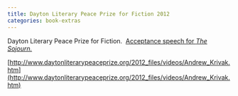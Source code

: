 ```yaml
---
title: Dayton Literary Peace Prize for Fiction 2012
categories: book-extras
---
```



Dayton Literary Peace Prize for Fiction.&nbsp; [Acceptance speech for *The Sojourn.*](__notset__)

[http://www.daytonliterarypeaceprize.org/2012_files/videos/Andrew_Krivak.htm](http://www.daytonliterarypeaceprize.org/2012_files/videos/Andrew_Krivak.htm)